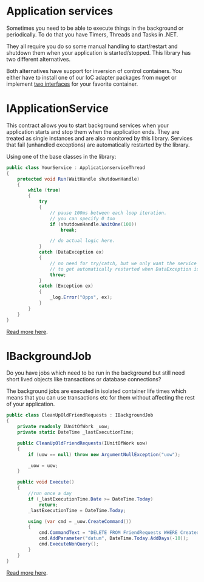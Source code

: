 ﻿# Application services

Sometimes you need to be able to execute things in the background or periodically. To do that you have Timers, Threads and Tasks in .NET.

They all require you do so some manual handling to start/restart and shutdown them when your application is started/stopped. This library
has two different alternatives.

Both alternatives have support for inversion of control containers. You either have to install one of our IoC adapter packages from nuget
or implement [two interfaces](../Container) for your favorite container.

# IApplicationService

This contract allows you to start background services when your application starts and stop them when the application ends. They are treated
as single instances and are also monitored by this library. Services that fail (unhandled exceptions) are automatically restarted by the library.

Using one of the base classes in the library:

```csharp
public class YourService : ApplicationserviceThread
{
    protected void Run(WaitHandle shutdownHandle)
    {
        while (true)
        {
            try
            {
                // pause 100ms between each loop iteration.
                // you can specify 0 too
                if (shutdownHandle.WaitOne(100))
                    break;

                // do actual logic here.
            } 
            catch (DataException ex)
            {
                // no need for try/catch, but we only want the service
                // to get automatically restarted when DataException is thrown
                throw;
            }
            catch (Exception ex)
            {
                _log.Error("Opps", ex);
            }
        }
    }
}
```

[Read more here](Docs/ApplicationServices.md).

# IBackgroundJob

Do you have jobs which need to be run in the background but still need short lived objects like transactions or database connections?

The background jobs are executed in isolated container life times which means that you can use transactions etc for them without affecting 
the rest of your application.

```csharp
public class CleanUpOldFriendRequests : IBackgroundJob
{
    private readonly IUnitOfWork _uow;
    private static DateTime _lastExecutionTime;

    public CleanUpOldFriendRequests(IUnitOfWork uow)
    {
        if (uow == null) throw new ArgumentNullException("uow");

        _uow = uow;
    }

    public void Execute()
    {
        //run once a day
        if (_lastExecutionTime.Date >= DateTime.Today)
            return;
        _lastExecutionTime = DateTime.Today;

        using (var cmd = _uow.CreateCommand())
        {
            cmd.CommandText = "DELETE FROM FriendRequests WHERE CreatedAtUtc < @datum";
            cmd.AddParameter("datum", DateTime.Today.AddDays(-10));
            cmd.ExecuteNonQuery();
        }
    }
}
```

[Read more here](Docs/Backgroundjobs.md).